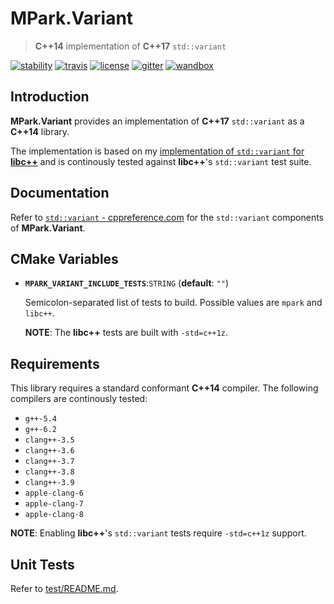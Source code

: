 # MPark.Variant

> __C++14__ implementation of __C++17__ `std::variant`

[![stability][badge.stability]][stability]
[![travis][badge.travis]][travis]
[![license][badge.license]][license]
[![gitter][badge.gitter]][gitter]
[![wandbox][badge.wandbox]][wandbox]

[badge.stability]: https://img.shields.io/badge/stability-stable-brightgreen.svg
[badge.travis]: https://travis-ci.org/mpark/variant.svg?branch=master
[badge.license]: http://img.shields.io/badge/license-boost-blue.svg
[badge.gitter]: https://badges.gitter.im/mpark/variant.svg
[badge.wandbox]: https://img.shields.io/badge/try%20it-on%20wandbox-green.svg

[stability]: http://github.com/badges/stability-badges
[travis]: https://travis-ci.org/mpark/variant
[license]: https://github.com/mpark/variant/blob/master/LICENSE_1_0.txt
[gitter]: https://gitter.im/mpark/variant
[wandbox]: http://melpon.org/wandbox/permlink/opRHkFzHSFX5KmiB

## Introduction

__MPark.Variant__ provides an implementation of __C++17__ `std::variant` as a __C++14__ library.

The implementation is based on my [implementation of `std::variant` for __libc++__][libcxx-impl]
and is continously tested against __libc++__'s `std::variant` test suite.

## Documentation

Refer to [`std::variant` - cppreference.com][cppreference] for the `std::variant`
components of __MPark.Variant__.

[cppreference]: http://en.cppreference.com/w/cpp/utility/variant

## CMake Variables

  -  __`MPARK_VARIANT_INCLUDE_TESTS`__:`STRING` (__default__: `""`)

      Semicolon-separated list of tests to build. Possible values are `mpark` and `libc++`.

      __NOTE__: The __libc++__ tests are built with `-std=c++1z`.

## Requirements

This library requires a standard conformant __C++14__ compiler.
The following compilers are continously tested:

  - `g++-5.4`
  - `g++-6.2`
  - `clang++-3.5`
  - `clang++-3.6`
  - `clang++-3.7`
  - `clang++-3.8`
  - `clang++-3.9`
  - `apple-clang-6`
  - `apple-clang-7`
  - `apple-clang-8`

__NOTE__: Enabling __libc++__'s `std::variant` tests require `-std=c++1z` support.

## Unit Tests

Refer to [test/README.md](test/README.md).

[libcxx-impl]: https://reviews.llvm.org/rL288547
